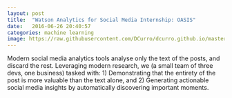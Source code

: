 ```yaml
---
layout: post
title:  "Watson Analytics for Social Media Internship: OASIS"
date:   2016-06-26 20:40:57
categories: machine learning
image: https://raw.githubusercontent.com/DCurro/dcurro.github.io/master/_assets/marketplace.png
---
```

Modern social media analytics tools analyse only the text of the posts, and discard the rest. Leveraging modern research, we (a small team of three devs, one business) tasked with: 1) Demonstrating that the entirety of the post is more valuable than the text alone, and 2) Generating actionable social media insights by automatically discovering important moments.